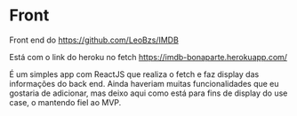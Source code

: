 # Front
Front end do https://github.com/LeoBzs/IMDB

Está com o link do heroku no fetch https://imdb-bonaparte.herokuapp.com/

É um simples app com ReactJS que realiza o fetch e faz display das informações do back end. Ainda haveriam muitas funcionalidades que eu gostaria de adicionar, mas deixo aqui como está para fins de display do use case, o mantendo fiel ao MVP.
